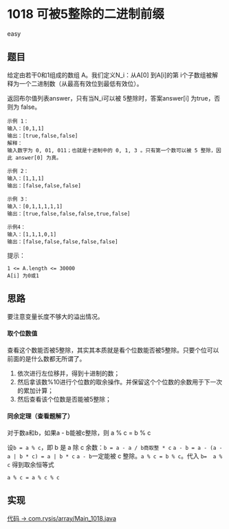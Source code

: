 # 1018 可被5整除的二进制前缀

easy

## 题目

给定由若干0和1组成的数组 A。我们定义N_i：从A[0] 到A[i]的第 i个子数组被解释为一个二进制数（从最高有效位到最低有效位）。

返回布尔值列表answer，只有当N_i可以被 5整除时，答案answer[i] 为true，否则为 false。

```
示例 1：
输入：[0,1,1]
输出：[true,false,false]
解释：
输入数字为 0, 01, 011；也就是十进制中的 0, 1, 3 。只有第一个数可以被 5 整除，因此 answer[0] 为真。

示例 2：
输入：[1,1,1]
输出：[false,false,false]

示例 3：
输入：[0,1,1,1,1,1]
输出：[true,false,false,false,true,false]

示例4：
输入：[1,1,1,0,1]
输出：[false,false,false,false,false]
```

提示：
```
1 <= A.length <= 30000
A[i] 为0或1
```

## 思路

要注意变量长度不够大的溢出情况。

#### 取个位数值

查看这个数能否被5整除，其实其本质就是看个位数能否被5整除。只要个位可以前面的是什么数都无所谓了。

1. 依次进行左位移并，得到十进制的数；
2. 然后拿该数%10进行个位数的取余操作。并保留这个个位数的余数用于下一次的累加计算；
3. 然后查看该个位数是否能被5整除；

#### 同余定理（查看题解了）

对于数a和b，如果a - b能被c整除，则 a % c = b % c

设`b = a % c`，即 b 是 a 除 c 余数：`b = a - a / b商取整 * c`
`a - b = a - (a - a | b * c) = a | b * c`
`a - b`一定能被 c 整除。`a % c = b % c`。代入 `b=  a % c` 得到取余恒等式

`a % c = a % c % c`

## 实现

[代码 -> com.rysis/array/Main_1018.java](../../src/com/rysis/array/Main_1018.java)